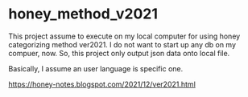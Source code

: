 # honey_method_v2021
This project assume to execute on my local computer for using honey categorizing method ver2021. 
I do not want to start up any db on my compuer, now. 
So, this project only output json data onto local file.

Basically, I assume an user language is specific one.


https://honey-notes.blogspot.com/2021/12/ver2021.html